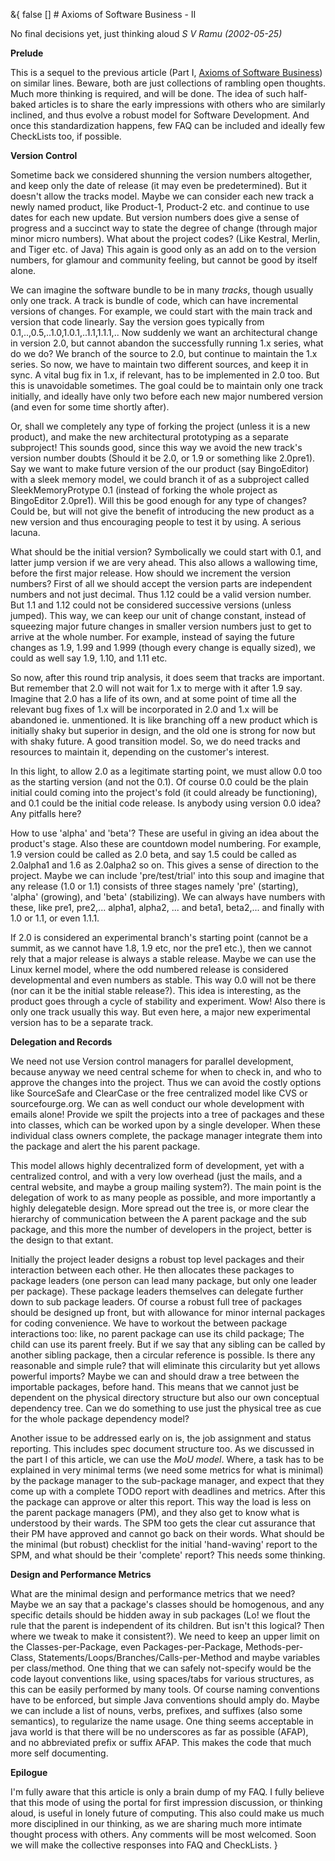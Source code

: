 &{<nil> false <nil> <nil> [] <nil> <nil> <nil> <nil> # Axioms of Software Business - II

No final decisions yet, just thinking aloud
*S V Ramu (2002-05-25)*

**Prelude**

This is a sequel to the previous article (Part I, [Axioms of Software Business](https://www.tattvum.com/Articles/2002/2002-03/2002-03-11/Ramu-SE-2002-03-10-AxiomsOfGovernance.html)) on similar lines. Beware, both are just collections of rambling open thoughts. Much more thinking is required, and will be done. The idea of such half-baked articles is to share the early impressions with others who are similarly inclined, and thus evolve a robust model for Software Development. And once this standardization happens, few FAQ can be included and ideally few CheckLists too, if possible.

**Version Control**

Sometime back we considered shunning the version numbers altogether, and keep only the date of release (it may even be predetermined). But it doesn't allow the tracks model. Maybe we can consider each new track a newly named product, like Product-1, Product-2 etc. and continue to use dates for each new update. But version numbers does give a sense of progress and a succinct way to state the degree of change (through major minor micro numbers). What about the project codes? (Like Kestral, Merlin, and Tiger etc. of Java) This again is good only as an add on to the version numbers, for glamour and community feeling, but cannot be good by itself alone.

We can imagine the software bundle to be in many *tracks*, though usually only one track. A track is bundle of code, which can have incremental versions of changes. For example, we could start with the main track and version that code linearly. Say the version goes typically from 0.1,..,0.5,..1.0,1.0.1,..1.1,1.1.1,.. Now suddenly we want an architectural change in version 2.0, but cannot abandon the successfully running 1.x series, what do we do? We branch of the source to 2.0, but continue to maintain the 1.x series. So now, we have to maintain two different sources, and keep it in sync. A vital bug fix in 1.x, if relevant, has to be implemented in 2.0 too. But this is unavoidable sometimes. The goal could be to maintain only one track initially, and ideally have only two before each new major numbered version (and even for some time shortly after).

Or, shall we completely any type of forking the project (unless it is a new product), and make the new architectural prototyping as a separate subproject! This sounds good, since this way we avoid the new track's version number doubts (Should it be 2.0, or 1.9 or something like 2.0pre1). Say we want to make future version of the our product (say BingoEditor) with a sleek memory model, we could branch it of as a subproject called SleekMemoryProtype 0.1 (instead of forking the whole project as BingoEditor 2.0pre1). Will this be good enough for any type of changes? Could be, but will not give the benefit of introducing the new product as a new version and thus encouraging people to test it by using. A serious lacuna.

What should be the initial version? Symbolically we could start with 0.1, and latter jump version if we are very ahead. This also allows a wallowing time, before the first major release. How should we increment the version numbers? First of all we should accept the version parts are independent numbers and not just decimal. Thus 1.12 could be a valid version number. But 1.1 and 1.12 could not be considered successive versions (unless jumped). This way, we can keep our unit of change constant, instead of squeezing major future changes in smaller version numbers just to get to arrive at the whole number. For example, instead of saying the future changes as 1.9, 1.99 and 1.999 (though every change is equally sized), we could as well say 1.9, 1.10, and 1.11 etc.

So now, after this round trip analysis, it does seem that tracks are important. But remember that 2.0 will not wait for 1.x to merge with it after 1.9 say. Imagine that 2.0 has a life of its own, and at some point of time all the relevant bug fixes of 1.x will be incorporated in 2.0 and 1.x will be abandoned ie. unmentioned. It is like branching off a new product which is initially shaky but superior in design, and the old one is strong for now but with shaky future. A good transition model. So, we do need tracks and resources to maintain it, depending on the customer's interest.

In this light, to allow 2.0 as a legitimate starting point, we must allow 0.0 too as the starting version (and not the 0.1). Of course 0.0 could be the plain initial could coming into the project's fold (it could already be functioning), and 0.1 could be the initial code release. Is anybody using version 0.0 idea? Any pitfalls here?

How to use 'alpha' and 'beta'? These are useful in giving an idea about the product's stage. Also these are countdown model numbering. For example, 1.9 version could be called as 2.0 beta, and say 1.5 could be called as 2.0alpha1 and 1.6 as 2.0alpha2 so on. This gives a sense of direction to the project. Maybe we can include 'pre/test/trial' into this soup and imagine that any release (1.0 or 1.1) consists of three stages namely 'pre' (starting), 'alpha' (growing), and 'beta' (stabilizing). We can always have numbers with these, like pre1, pre2,... alpha1, alpha2, ... and beta1, beta2,... and finally with 1.0 or 1.1, or even 1.1.1.

If 2.0 is considered an experimental branch's starting point (cannot be a summit, as we cannot have 1.8, 1.9 etc, nor the pre1 etc.), then we cannot rely that a major release is always a stable release. Maybe we can use the Linux kernel model, where the odd numbered release is considered developmental and even numbers as stable. This way 0.0 will not be there (nor can it be the initial stable release?). This idea is interesting, as the product goes through a cycle of stability and experiment. Wow! Also there is only one track usually this way. But even here, a major new experimental version has to be a separate track.

**Delegation and Records**

We need not use Version control managers for parallel development, because anyway we need central scheme for when to check in, and who to approve the changes into the project. Thus we can avoid the costly options like SourceSafe and ClearCase or the free centralized model like CVS or sourcefourge.org. We can as well conduct our whole development with emails alone! Provide we spilt the projects into a tree of packages and these into classes, which can be worked upon by a single developer. When these individual class owners complete, the package manager integrate them into the package and alert the his parent package.

This model allows highly decentralized form of development, yet with a centralized control, and with a very low overhead (just the mails, and a central website, and maybe a group mailing system?). The main point is the delegation of work to as many people as possible, and more importantly a highly delegateble design. More spread out the tree is, or more clear the hierarchy of communication between the A parent package and the sub package, and this more the number of developers in the project, better is the design to that extant.

Initially the project leader designs a robust top level packages and their interaction between each other. He then allocates these packages to package leaders (one person can lead many package, but only one leader per package). These package leaders themselves can delegate further down to sub package leaders. Of course a robust full tree of packages should be designed up front, but with allowance for minor internal packages for coding convenience. We have to workout the between package interactions too: like, no parent package can use its child package; The child can use its parent freely. But if we say that any sibling can be called by another sibling package, then a circular reference is possible. Is there any reasonable and simple rule? that will eliminate this circularity but yet allows powerful imports? Maybe we can and should draw a tree between the importable packages, before hand. This means that we cannot just be dependent on the physical directory structure but also our own conceptual dependency tree. Can we do something to use just the physical tree as cue for the whole package dependency model?

Another issue to be addressed early on is, the job assignment and status reporting. This includes spec document structure too. As we discussed in the part I of this article, we can use the *MoU model*. Where, a task has to be explained in very minimal terms (we need some metrics for what is minimal) by the package manager to the sub-package manager, and expect that they come up with a complete TODO report with deadlines and metrics. After this the package can approve or alter this report. This way the load is less on the parent package managers (PM), and they also get to know what is understood by their wards. The SPM too gets the clear cut assurance that their PM have approved and cannot go back on their words. What should be the minimal (but robust) checklist for the initial 'hand-waving' report to the SPM, and what should be their 'complete' report? This needs some thinking.

**Design and Performance Metrics**

What are the minimal design and performance metrics that we need? Maybe we an say that a package's classes should be homogenous, and any specific details should be hidden away in sub packages (Lo! we flout the rule that the parent is independent of its children. But isn't this logical? Then where we tweak to make it consistent?). We need to keep an upper limit on the Classes-per-Package, even Packages-per-Package, Methods-per-Class, Statements/Loops/Branches/Calls-per-Method and maybe variables per class/method. One thing that we can safely not-specify would be the code layout conventions like, using spaces/tabs for various structures, as this can be easily performed by many tools. Of course naming conventions have to be enforced, but simple Java conventions should amply do. Maybe we can include a list of nouns, verbs, prefixes, and suffixes (also some semantics), to regularize the name usage. One thing seems acceptable in java world is that there will be no underscores as far as possible (AFAP), and no abbreviated prefix or suffix AFAP. This makes the code that much more self documenting.

**Epilogue**

I'm fully aware that this article is only a brain dump of my FAQ. I fully believe that this mode of using the portal for first impression discussion, or thinking aloud, is useful in lonely future of computing. This also could make us much more disciplined in our thinking, as we are sharing much more intimate thought process with others. Any comments will be most welcomed. Soon we will make the collective responses into FAQ and CheckLists.
}
